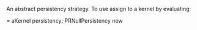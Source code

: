 An abstract persistency strategy. To use assign to a kernel by evaluating:

= aKernel persistency: PRNullPersistency new